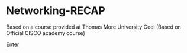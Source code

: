 # Networking-RECAP
Based on a course provided at Thomas More University Geel (Based on Official CISCO academy course)

[Enter](index.md)
